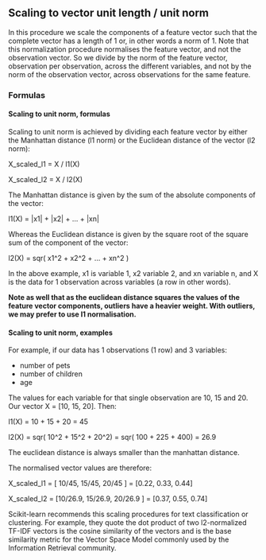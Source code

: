 ## Scaling to vector unit length / unit norm

In this procedure we scale the components of a feature vector such that the complete vector has a length of 1 or, in other words a norm of 1. Note that this normalization procedure normalises the feature vector, and not the observation vector. So we divide by the norm of the feature vector, observation per observation, across the different variables, and not by the norm of the observation vector, across observations for the same feature.

### Formulas

#### Scaling to unit norm, formulas

Scaling to unit norm is achieved by dividing each feature vector by either the Manhattan distance (l1 norm) or the Euclidean distance of the vector (l2 norm):

X_scaled_l1 = X / l1(X)

X_scaled_l2 = X / l2(X)

The Manhattan distance is given by the sum of the absolute components of the vector:

l1(X) = |x1| + |x2| + ... + |xn|

Whereas the Euclidean distance is given by the square root of the square sum of the component of the vector:

l2(X) = sqr( x1^2 + x2^2 + ... + xn^2 )

In the above example, x1 is variable 1, x2 variable 2, and xn variable n, and X is the data for 1 observation across variables (a row in other words).

**Note as well that as the euclidean distance squares the values of the feature vector components, outliers have a heavier weight. With outliers, we may prefer to use l1 normalisation.**

#### Scaling to unit norm, examples

For example, if our data has 1 observations (1 row) and 3 variables:

- number of pets
- number of children
- age

The values for each variable for that single observation are 10, 15 and 20. Our vector X = [10, 15, 20]. Then:

l1(X) = 10 + 15 + 20 = 45

l2(X) = sqr( 10^2 + 15^2 + 20^2) = sqr( 100 + 225 + 400) = 26.9

The euclidean distance is always smaller than the manhattan distance.

The normalised vector values are therefore:

X_scaled_l1 = [ 10/45, 15/45, 20/45 ] = [0.22, 0.33, 0.44]

X_scaled_l2 = [10/26.9, 15/26.9, 20/26.9 ] = [0.37, 0.55, 0.74]

Scikit-learn recommends this scaling procedures for text classification or clustering. For example, they quote the dot product of two l2-normalized TF-IDF vectors is the cosine similarity of the vectors and is the base similarity metric for the Vector Space Model commonly used by the Information Retrieval community.
